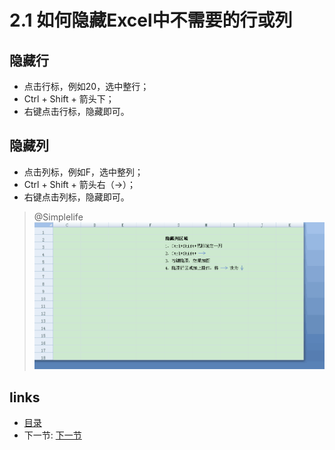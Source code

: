 # 2.1 如何隐藏Excel中不需要的行或列

## 隐藏行

 * 点击行标，例如20，选中整行；
 * Ctrl + Shift + 箭头下；
 * 右键点击行标，隐藏即可。
 
## 隐藏列

 * 点击列标，例如F，选中整列；
 * Ctrl + Shift + 箭头右（→）；
 * 右键点击列标，隐藏即可。

> @Simplelife  
>![](images/2.1.1.png?raw=true)
 
## links
  * [目录](<preface.md>)
  * 下一节: [下一节](<02.2.md>)
